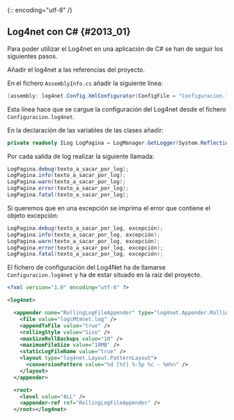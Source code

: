 {:: encoding="utf-8" /}
## Log4net con C# {#2013_01}

Para poder utilizar el Log4net en una aplicación de C# se han de seguir los siguientes pasos.

Añadir el log4net a las referencias del proyecto.

En el fichero `AssemblyInfo.cs` añadir la siguiente línea:

``` cs
[assembly: log4net.Config.XmlConfigurator(ConfigFile = "Configuracion.log4net", Watch = true)]
```



Esta línea hace que se cargue la configuración del Log4net desde el fichero `Configuracion.log4net`.

En la declaración de las variables de las clases añadir:

``` cs
private readonly ILog LogPagina = LogManager.GetLogger(System.Reflection.MethodBase.GetCurrentMethod().DeclaringType);
```


Por cada salida de log realizar la siguiente llamada:
``` cs
LogPagina.debug(texto_a_sacar_por_log);
LogPagina.info(texto_a_sacar_por_log);
LogPagina.warn(texto_a_sacar_por_log);
LogPagina.error(texto_a_sacar_por_log);
LogPagina.fatal(texto_a_sacar_por_log);
```


Si queremos que en una excepción se imprima el error que contiene el objeto excepción:

``` cs
LogPagina.debug(texto_a_sacar_por_log, excepción);
LogPagina.info(texto_a_sacar_por_log, excepción);
LogPagina.warn(texto_a_sacar_por_log, excepción);
LogPagina.error(texto_a_sacar_por_log, excepción);
LogPagina.fatal(texto_a_sacar_por_log, excepción);
```


El fichero de configuración del Log4Net ha de llamarse `Configuracion.log4net` y ha de estar situado en la raiz del proyecto.
``` xml
<?xml version="1.0" encoding="utf-8" ?>

<log4net>

  <appender name="RollingLogFileAppender" type="log4net.Appender.RollingFileAppender">
    <file value="log\Mtmnet.log" />
    <appendToFile value="true" />
    <rollingStyle value="Size" />
    <maxSizeRollBackups value="10" />
    <maximumFileSize value="10MB" />
    <staticLogFileName value="true" />
    <layout type="log4net.Layout.PatternLayout">
      <conversionPattern value="%d [%t] %-5p %c - %m%n" />
    </layout>
  </appender>

  <root>
    <level value="ALL" />
    <appender-ref ref="RollingLogFileAppender" />
  </root></log4net>
```
